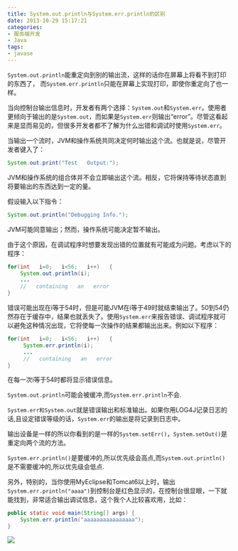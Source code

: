 ```yaml
---
title: System.out.println与System.err.println的区别
date: 2013-10-29 15:17:21
categories:
- 服务端开发
- Java
tags:
- javase
---
```


`System.out.println`能重定向到别的输出流，这样的话你在屏幕上将看不到打印的东西了， 而`System.err.println`只能在屏幕上实现打印，即使你重定向了也一样。
<!-- more -->
当向控制台输出信息时，开发者有两个选择：`System.out`和`System.err`。使用者更倾向于输出的是`System.out`，而如果是`System.err`则输出“error”。尽管这看起来是显而易见的，但很多开发者都不了解为什么出错和调试时使用`System.err`。

当输出一个流时，JVM和操作系统共同决定何时输出这个流。也就是说，尽管开发者键入了：
```java
System.out.print("Test   Output:");
```

JVM和操作系统的组合体并不会立即输出这个流。相反，它将保持等待状态直到将要输出的东西达到一定的量。   

假设输入以下指令：
```java
System.out.println("Debugging Info."); 
```

JVM可能同意输出；然而，操作系统可能决定暂不输出。   

由于这个原因，在调试程序时想要发现出错的位置就有可能成为问题。考虑以下的程序：
```java
for(int   i=0;   i<56;   i++)   {   
    System.out.println(i);   
    ...   
    //   containing   an   error   
}
```

错误可能出现在i等于54时，但是可能JVM在i等于49时就结束输出了。50到54仍然存在于缓存中，结果也就丢失了。使用`System.err`来报告错误、调试程序就可以避免这种情况出现，它将使每一次操作的结果都输出出来。例如以下程序：
```java
for(int   i=0;   i<56;   i++)   {   
     System.err.println(i);   
     ...   
     //   containing   an   error   
} 
```

在每一次i等于54时都将显示错误信息。

`System.out.println`可能会被缓冲,而`System.err.println`不会.

`System.err和System.out`就是错误输出和标准输出。如果你用LOG4J记录日志的话,且设定错误等级的话，`System.err`的输出是将记录到日志中。

输出设备是一样的所以你看到的是一样的`System.setErr()`，`System.setOut()`是重定向两个流的方法。

`System.err.println()`是要缓冲的,所以优先级会高点,而`System.out.println()`是不需要缓冲的,所以优先级会低点.

另外，特别的，当你使用MyEclipse和Tomcat6以上时，输出`System.err.println("aaaa")`到控制台是红色显示的，在控制台很显眼，一下就能找到，非常适合输出调试信息，这个我个人比较喜欢用，比如：
```java
public static void main(String[] args) {
    System.err.println("aaaaaaaaaaaaaaaa");
}
```
![](http://ww3.sinaimg.cn/large/006tNc79ly1g5d8fnskgwj30au03ljr6.jpg)
